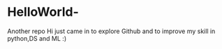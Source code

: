 # HelloWorld-
Another repo
Hi just came in to explore Github and to improve my skill in python,DS and ML :)
